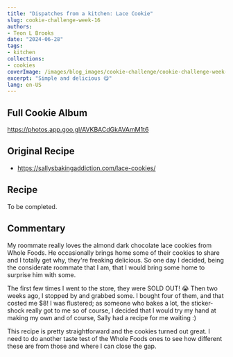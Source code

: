 ```yaml
---
title: "Dispatches from a kitchen: Lace Cookie"
slug: cookie-challenge-week-16
authors:
- Teon L Brooks
date: "2024-06-28"
tags:
- kitchen
collections:
- cookies
coverImage: /images/blog_images/cookie-challenge/cookie-challenge-week-16.jpg
excerpt: "Simple and delicious 😋"
lang: en-US
---
```

<script> import Callout from '$lib/components/Callout.svelte'; </script>

<Callout>
<h2>Full Cookie Album</h2>

<https://photos.app.goo.gl/AVKBACdGkAVAmM1t6>
</Callout>

## Original Recipe

- https://sallysbakingaddiction.com/lace-cookies/

## Recipe

To be completed.

## Commentary

My roommate really loves the almond dark chocolate lace cookies from Whole Foods. He occasionally brings home some of their cookies to share and I totally get why, they're freaking delicious. So one day I decided, being the considerate roommate that I am, that I would bring some home to surprise him with some.

The first few times I went to the store, they were SOLD OUT! 😭 Then two weeks ago, I stopped by and grabbed some. I bought four of them, and that costed me $8! I was flustered; as someone who bakes a lot, the sticker-shock really got to me so of course, I decided that I would try my hand at making my own and of course, Sally had a recipe for me waiting :)

This recipe is pretty straightforward and the cookies turned out great. I need to do another taste test of the Whole Foods ones to see how different these are from those and where I can close the gap.
